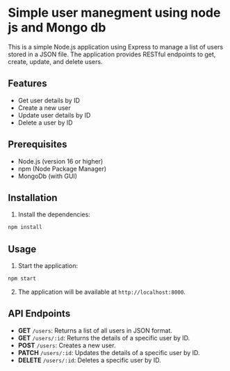 # Simple user manegment using node js and Mongo db

This is a simple Node.js application using Express to manage a list of users stored in a JSON file. The application provides RESTful endpoints to get, create, update, and delete users.

## Features

- Get user details by ID
- Create a new user
- Update user details by ID
- Delete a user by ID

## Prerequisites

- Node.js (version 16 or higher)
- npm (Node Package Manager)
- MongoDb (with GUI)

## Installation

1. Install the dependencies:

```bash
npm install
```

## Usage

1. Start the application:

```bash
npm start
```

2. The application will be available at `http://localhost:8000`.

## API Endpoints

- **GET** `/users`: Returns a list of all users in JSON format.
- **GET** `/users/:id`: Returns the details of a specific user by ID.
- **POST** `/users`: Creates a new user.
- **PATCH** `/users/:id`: Updates the details of a specific user by ID.
- **DELETE** `/users/:id`: Deletes a specific user by ID.
